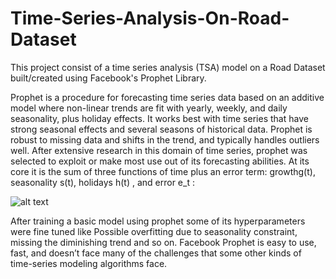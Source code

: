 # Time-Series-Analysis-On-Road-Dataset
This project consist of a time series analysis (TSA) model on a Road Dataset built/created using Facebook's Prophet Library.

Prophet is a procedure for forecasting time series data based on an additive model where non-linear trends are fit with yearly, weekly, and daily seasonality, plus holiday effects. It works best with time series that have strong seasonal effects and several seasons of historical data. Prophet is robust to missing data and shifts in the trend, and typically handles outliers well.
After extensive research in this domain of time series, prophet was selected to exploit or make most use out of its forecasting abilities. 
At its core it is the sum of three functions of time plus an error term: growthg(t), seasonality s(t), holidays h(t) , and error e_t :

![alt text](https://miro.medium.com/max/448/1*xb5z_Nh5RXDagT_cg9r6iA.webp)

After training a basic model using prophet some of its hyperparameters were fine tuned like Possible overfitting due to seasonality constraint, missing the diminishing trend and so on. 
Facebook Prophet is easy to use, fast, and doesn’t face many of the challenges that some other kinds of time-series modeling algorithms face.
